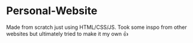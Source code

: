 # Personal-Website
Made from scratch just using HTML/CSS/JS.
Took some inspo from other websites but ultimately tried to make it my own 👍